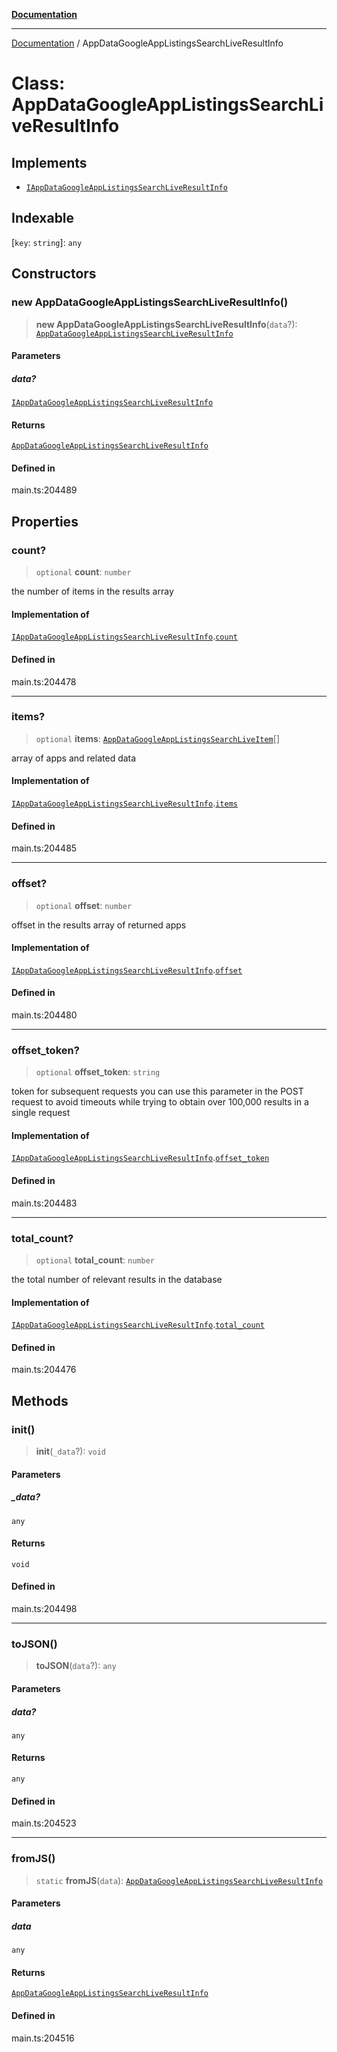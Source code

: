 [**Documentation**](../README.md)

***

[Documentation](../README.md) / AppDataGoogleAppListingsSearchLiveResultInfo

# Class: AppDataGoogleAppListingsSearchLiveResultInfo

## Implements

- [`IAppDataGoogleAppListingsSearchLiveResultInfo`](../interfaces/IAppDataGoogleAppListingsSearchLiveResultInfo.md)

## Indexable

 \[`key`: `string`\]: `any`

## Constructors

### new AppDataGoogleAppListingsSearchLiveResultInfo()

> **new AppDataGoogleAppListingsSearchLiveResultInfo**(`data`?): [`AppDataGoogleAppListingsSearchLiveResultInfo`](AppDataGoogleAppListingsSearchLiveResultInfo.md)

#### Parameters

##### data?

[`IAppDataGoogleAppListingsSearchLiveResultInfo`](../interfaces/IAppDataGoogleAppListingsSearchLiveResultInfo.md)

#### Returns

[`AppDataGoogleAppListingsSearchLiveResultInfo`](AppDataGoogleAppListingsSearchLiveResultInfo.md)

#### Defined in

main.ts:204489

## Properties

### count?

> `optional` **count**: `number`

the number of items in the results array

#### Implementation of

[`IAppDataGoogleAppListingsSearchLiveResultInfo`](../interfaces/IAppDataGoogleAppListingsSearchLiveResultInfo.md).[`count`](../interfaces/IAppDataGoogleAppListingsSearchLiveResultInfo.md#count)

#### Defined in

main.ts:204478

***

### items?

> `optional` **items**: [`AppDataGoogleAppListingsSearchLiveItem`](AppDataGoogleAppListingsSearchLiveItem.md)[]

array of apps and related data

#### Implementation of

[`IAppDataGoogleAppListingsSearchLiveResultInfo`](../interfaces/IAppDataGoogleAppListingsSearchLiveResultInfo.md).[`items`](../interfaces/IAppDataGoogleAppListingsSearchLiveResultInfo.md#items)

#### Defined in

main.ts:204485

***

### offset?

> `optional` **offset**: `number`

offset in the results array of returned apps

#### Implementation of

[`IAppDataGoogleAppListingsSearchLiveResultInfo`](../interfaces/IAppDataGoogleAppListingsSearchLiveResultInfo.md).[`offset`](../interfaces/IAppDataGoogleAppListingsSearchLiveResultInfo.md#offset)

#### Defined in

main.ts:204480

***

### offset\_token?

> `optional` **offset\_token**: `string`

token for subsequent requests
you can use this parameter in the POST request to avoid timeouts while trying to obtain over 100,000 results in a single request

#### Implementation of

[`IAppDataGoogleAppListingsSearchLiveResultInfo`](../interfaces/IAppDataGoogleAppListingsSearchLiveResultInfo.md).[`offset_token`](../interfaces/IAppDataGoogleAppListingsSearchLiveResultInfo.md#offset_token)

#### Defined in

main.ts:204483

***

### total\_count?

> `optional` **total\_count**: `number`

the total number of relevant results in the database

#### Implementation of

[`IAppDataGoogleAppListingsSearchLiveResultInfo`](../interfaces/IAppDataGoogleAppListingsSearchLiveResultInfo.md).[`total_count`](../interfaces/IAppDataGoogleAppListingsSearchLiveResultInfo.md#total_count)

#### Defined in

main.ts:204476

## Methods

### init()

> **init**(`_data`?): `void`

#### Parameters

##### \_data?

`any`

#### Returns

`void`

#### Defined in

main.ts:204498

***

### toJSON()

> **toJSON**(`data`?): `any`

#### Parameters

##### data?

`any`

#### Returns

`any`

#### Defined in

main.ts:204523

***

### fromJS()

> `static` **fromJS**(`data`): [`AppDataGoogleAppListingsSearchLiveResultInfo`](AppDataGoogleAppListingsSearchLiveResultInfo.md)

#### Parameters

##### data

`any`

#### Returns

[`AppDataGoogleAppListingsSearchLiveResultInfo`](AppDataGoogleAppListingsSearchLiveResultInfo.md)

#### Defined in

main.ts:204516
